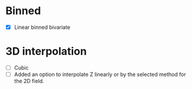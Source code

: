 # Binned

- [x] Linear binned bivariate

# 3D interpolation

- [ ] Cubic
- [ ] Added an option to interpolate Z linearly or by the selected
      method for the 2D field.
